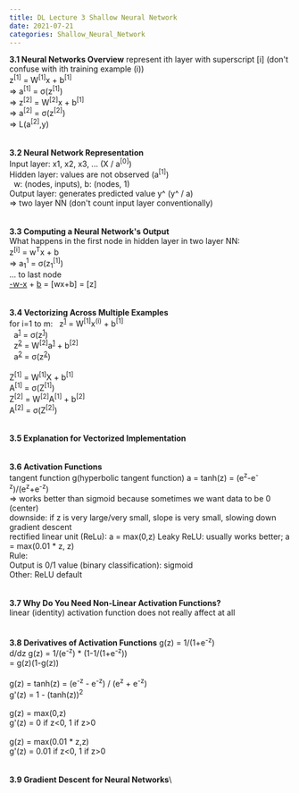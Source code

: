 ```yaml
---
title: DL Lecture 3 Shallow Neural Network
date: 2021-07-21
categories: Shallow_Neural_Network
---
```

**3.1 Neural Networks Overview**
represent ith layer with superscript [i] (don't confuse with ith training example (i))\
z<sup>[1]</sup> = W<sup>[1]</sup>x + b<sup>[1]</sup>\
=> a<sup>[1]</sup> = σ(z<sup>[1]</sup>)\
=> z<sup>[2]</sup> = W<sup>[2]</sup>x + b<sup>[1]</sup>\
=> a<sup>[2]</sup> = σ(z<sup>[2]</sup>)\
=> L(a<sup>[2]</sup>,y)\
\
\
**3.2 Neural Network Representation**\
Input layer: x1, x2, x3, ... (X / a<sup>[0]</sup>)\
Hidden layer: values are not observed (a<sup>[1]</sup>)\
&nbsp; w: (nodes, inputs), b: (nodes, 1)\
Output layer: generates predicted value y^ (y^ / a)\
=> two layer NN (don't count input layer conventionally)\
\
\
**3.3 Computing a Neural Network's Output**\
What happens in the first node in hidden layer in two layer NN:\
z<sup>[i]</sup> = w<sup>T</sup>x + b\
=> a<sub>1</sub><sup>1</sup> = σ(z<sub>1</sub><sup>[1]</sup>)\
... to last node\
[-w-](4,3)[x](3,1) + [b](4,1) = [wx+b] = [z]\
\
\
**3.4 Vectorizing Across Multiple Examples**\
for i=1 to m:
&nbsp; z<sup>[1](i)</sup> = W<sup>[1]</sup>x<sup>(i)</sup> + b<sup>[1]</sup>\
&nbsp; a<sup>[1](i)</sup> = σ(z<sup>[1](i)</sup>)\
&nbsp; z<sup>[2](i)</sup> = W<sup>[2]</sup>a<sup>[1](i)</sup> + b<sup>[2]</sup>\
&nbsp; a<sup>[2](i)</sup> = σ(z<sup>[2](i)</sup>)\
\
Z<sup>[1]</sup> = W<sup>[1]</sup>X + b<sup>[1]</sup>\
A<sup>[1]</sup> = σ(Z<sup>[1]</sup>)\
Z<sup>[2]</sup> = W<sup>[2]</sup>A<sup>[1]</sup> + b<sup>[2]</sup>\
A<sup>[2]</sup> = σ(Z<sup>[2]</sup>)\
\
\
**3.5 Explanation for Vectorized Implementation**\
\
\
**3.6 Activation Functions**\
tangent function g(hyperbolic tangent function) a = tanh(z) = (e<sup>z</sup>-e<sup>-z</sup>)/(e<sup>z</sup>+e<sup>-z</sup>)\
=> works better than sigmoid because sometimes we want data to be 0 (center)\
downside: if z is very large/very small, slope is very small, slowing down gradient descent
\
rectified linear unit (ReLu): a = max(0,z)
Leaky ReLU: usually works better; a = max(0.01 * z, z)
\
Rule:\
Output is 0/1 value (binary classification): sigmoid\
Other: ReLU default\
\
\
**3.7 Why Do You Need Non-Linear Activation Functions?**\
linear (identity) activation function does not really affect at all\
\
\
**3.8 Derivatives of Activation Functions**
g(z) = 1/(1+e<sup>-z</sup>)\
d/dz g(z) = 1/(e<sup>-z</sup>) * (1-1/(1+e<sup>-z</sup>))\
= g(z)(1-g(z))\
\
g(z) = tanh(z) = (e<sup>-z</sup> - e<sup>-z</sup>) / (e<sup>z</sup> + e<sup>-z</sup>)\
g'(z) = 1 - (tanh(z))<sup>2</sup>\
\
g(z) = max(0,z)\
g'(z) = 0 if z<0, 1 if z>0\
\
g(z) = max(0.01 * z,z)\
g'(z) = 0.01 if z<0, 1 if z>0\
\
\
**3.9 Gradient Descent for Neural Networks**\




